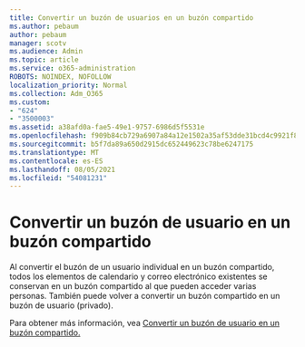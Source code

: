 ```yaml
---
title: Convertir un buzón de usuarios en un buzón compartido
ms.author: pebaum
author: pebaum
manager: scotv
ms.audience: Admin
ms.topic: article
ms.service: o365-administration
ROBOTS: NOINDEX, NOFOLLOW
localization_priority: Normal
ms.collection: Adm_O365
ms.custom:
- "624"
- "3500003"
ms.assetid: a38afd0a-fae5-49e1-9757-6986d5f5531e
ms.openlocfilehash: f909b84cb729a6907a84a12e1502a35af53dde31bcd4c9921f8bf81947c04614
ms.sourcegitcommit: b5f7da89a650d2915dc652449623c78be6247175
ms.translationtype: MT
ms.contentlocale: es-ES
ms.lasthandoff: 08/05/2021
ms.locfileid: "54081231"
---
```

# <a name="convert-a-user-mailbox-to-a-shared-mailbox"></a>Convertir un buzón de usuario en un buzón compartido

Al convertir el buzón de un usuario individual en un buzón compartido, todos los elementos de calendario y correo electrónico existentes se conservan en un buzón compartido al que pueden acceder varias personas. También puede volver a convertir un buzón compartido en un buzón de usuario (privado).
  
Para obtener más información, vea [Convertir un buzón de usuario en un buzón compartido.](https://docs.microsoft.com/microsoft-365/admin/email/convert-user-mailbox-to-shared-mailbox)
  